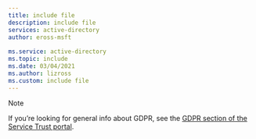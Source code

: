 ```yaml
---
title: include file
description: include file
services: active-directory
author: eross-msft
 
ms.service: active-directory
ms.topic: include
ms.date: 03/04/2021
ms.author: lizross
ms.custom: include file
---
```


>[!Note] 
>If you’re looking for general info about GDPR, see the [GDPR section of the Service Trust portal](https://servicetrust.microsoft.com/ViewPage/GDPRGetStarted).
